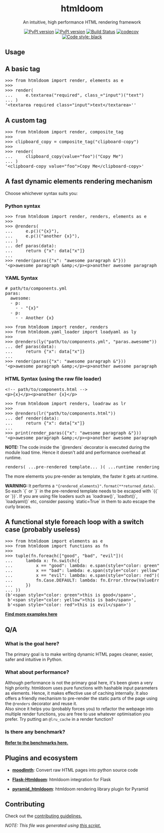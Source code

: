 <h1 align="center">htmldoom</h1><p align="center">An intuitive, high performance HTML rendering framework</p><p align="center"><span><a href="https://pypi.org/project/htmldoom"><img src="https://img.shields.io/pypi/v/htmldoom.svg" alt="PyPI version" /></a></span>&nbsp;<span><a href="https://pypi.org/project/htmldoom"><img src="https://img.shields.io/pypi/pyversions/htmldoom.svg" alt="PyPI version" /></a></span>&nbsp;<span><a href="https://travis-ci.org/sayanarijit/htmldoom"><img src="https://travis-ci.org/sayanarijit/htmldoom.svg?branch=master" alt="Build Status" /></a></span>&nbsp;<span><a href="https://codecov.io/gh/sayanarijit/htmldoom"><img src="https://codecov.io/gh/sayanarijit/htmldoom/branch/master/graph/badge.svg" alt="codecov" /></a></span>&nbsp;<span><a href="https://github.com/python/black"><img src="https://img.shields.io/badge/code%20style-black-000000.svg" alt="Code style: black" /></a></span></p><h2>Usage</h2><p><h2>A basic tag</h2><pre>
&gt;&gt;&gt; from htmldoom import render, elements as e
&gt;&gt;&gt; 
&gt;&gt;&gt; render(
...     e.textarea(&quot;required&quot;, class_=&quot;input&quot;)(&quot;text&quot;)
... )
&#x27;&lt;textarea required class=&quot;input&quot;&gt;text&lt;/textarea&gt;&#x27;&#x27;
</pre></p><p><h2>A custom tag</h2><pre>
&gt;&gt;&gt; from htmldoom import render, composite_tag
&gt;&gt;&gt; 
&gt;&gt;&gt; clipboard_copy = composite_tag(&quot;clipboard-copy&quot;)
&gt;&gt;&gt; 
&gt;&gt;&gt; render(
...     clipboard_copy(value=&quot;foo&quot;)(&quot;Copy Me&quot;)
... )
&#x27;&lt;clipboard-copy value=&quot;foo&quot;&gt;Copy Me&lt;/clipboard-copy&gt;&#x27;
</pre></p><p><h2>A fast dynamic elements rendering mechanism</h2><p>Choose whichever syntax suits you:</p><h3>Python syntax</h3><pre>
&gt;&gt;&gt; from htmldoom import render, renders, elements as e
&gt;&gt;&gt; 
&gt;&gt;&gt; @renders(
...     e.p()(&quot;{x}&quot;),
...     e.p()(&quot;another {x}&quot;),
... )
... def paras(data):
...     return {&quot;x&quot;: data[&quot;x&quot;]}
... 
&gt;&gt;&gt; render(paras({&quot;x&quot;: &quot;awesome paragraph &amp;&quot;}))
&#x27;&lt;p&gt;awesome paragraph &amp;amp;&lt;/p&gt;&lt;p&gt;another awesome paragraph &amp;amp;&lt;/p&gt;&#x27;
</pre><h3>YAML Syntax</h3><pre>
# path/to/components.yml
paras:
  awesome:
  - p:
    - - &quot;{x}&quot;
  - p:
    - - Another {x}
</pre><pre>
&gt;&gt;&gt; from htmldoom import render, renders
&gt;&gt;&gt; from htmldoom.yaml_loader import loadyaml as ly
&gt;&gt;&gt; 
&gt;&gt;&gt; @renders(ly(&quot;path/to/components.yml&quot;, &quot;paras.awesome&quot;))
... def paras(data):
...     return {&quot;x&quot;: data[&quot;x&quot;]}
... 
&gt;&gt;&gt; render(paras({&quot;x&quot;: &quot;awesome paragraph &amp;&quot;}))
&#x27;&lt;p&gt;awesome paragraph &amp;amp;&lt;/p&gt;&lt;p&gt;another awesome paragraph &amp;amp;&lt;/p&gt;&#x27;
</pre><h3>HTML Syntax (using the raw file loader)</h3><pre>
&lt;!-- path/to/components.html --&gt;
&lt;p&gt;{x}&lt;/p&gt;&lt;p&gt;another {x}&lt;/p&gt;
</pre><pre>
&gt;&gt;&gt; from htmldoom import renders, loadraw as lr
&gt;&gt;&gt; 
&gt;&gt;&gt; @renders(lr(&quot;path/to/components.html&quot;))
... def render(data):
...     return {&quot;x&quot;: data[&quot;x&quot;]}
... 
&gt;&gt;&gt; print(render_paras({&quot;x&quot;: &quot;awesome paragraph &amp;&quot;}))
&#x27;&lt;p&gt;awesome paragraph &amp;amp;&lt;/p&gt;&lt;p&gt;another awesome paragraph &amp;amp;&lt;/p&gt;&#x27;
</pre><p><b>NOTE: </b>The code inside the `@renders` decorator is executed during the module load time. Hence it doesn&#x27;t add and performance overhead at runtime.<pre>renders( ...pre-rendered template... )( ...runtime rendering logic... )</pre>The more elements you pre-render as template, the faster it gets at runtime.</p><p><b>WARNING: </b>It performs a <code>&quot;{rendered_elements}&quot;.format(**returned_data)</code>. So each `{` or `}` in the pre-rendered template needs to be escaped with `{{` or `}}`. If you are using file loaders such as `loadraw()`, `loadtxt()`, `loadyaml()` etc, consider passing `static=True` in them to auto escape the curly braces.</p></p><p><h2>A functional style foreach loop with a switch case (probably useless)</h2><pre>
&gt;&gt;&gt; from htmldoom import elements as e
&gt;&gt;&gt; from htmldoom import functions as fn
&gt;&gt;&gt; 
&gt;&gt;&gt; tuple(fn.foreach([&quot;good&quot;, &quot;bad&quot;, &quot;evil&quot;])(
...     lambda x: fn.switch({
...         x == &quot;good&quot;: lambda: e.span(style=&quot;color: green&quot;)(f&quot;this is {x}&quot;),
...         x == &quot;bad&quot;: lambda: e.span(style=&quot;color: yellow&quot;)(f&quot;this is {x}&quot;),
...         x == &quot;evil&quot;: lambda: e.span(style=&quot;color: red&quot;)(f&quot;this is {x}&quot;),
...         fn.Case.DEFAULT: lambda: fn.Error.throw(ValueError(x)),
...     })
... ))
(b&#x27;&lt;span style=&quot;color: green&quot;&gt;this is good&lt;/span&gt;&#x27;,
 b&#x27;&lt;span style=&quot;color: yellow&quot;&gt;this is bad&lt;/span&gt;&#x27;,
 b&#x27;&lt;span style=&quot;color: red&quot;&gt;this is evil&lt;/span&gt;&#x27;)
</pre></p><p><a href="https://github.com/sayanarijit/htmldoom/tree/master/examples"><b>Find more examples here</b></a></p><p><h2>Q/A</h2><h3>What is the goal here?</h3><p>The primary goal is to make writing dynamic HTML pages cleaner, easier, safer and intuitive in Python.</p><h3>What about performance?</h3><p>Although performance is not the primary goal here, it&#x27;s been given a very high priority. htmldoom uses pure functions with hashable input parameters as elements. Hence, it makes effective use of caching internally. It also offers a friendly mechanism to pre-render the static parts of the page using the <code>@renders</code> decorator and reuse it. <br />Also since it helps you (probably forces you) to refactor the webpage into multiple render functions, you are free to use whatever optimisation you prefer. Try putting an <code>@lru_cache</code> in a render function?</p><h3>Is there any benchmark?</h3><p><a href="https://github.com/sayanarijit/htmldoom/blob/master/examples"><b>Refer to the benchmarks here.</b></a></p></p><p><h2>Plugins and ecosystem</h2><p><ul><li><a href="https://github.com/sayanarijit/moodlmth"><b>moodlmth</b></a><span>: Convert raw HTML pages into python source code</span></li></ul><ul><li><a href="https://github.com/sayanarijit/flask-htmldoom"><b>Flask-Htmldoom</b></a><span>: htmldoom integration for Flask</span></li></ul><ul><li><a href="https://github.com/sayanarijit/pyramid_htmldoom"><b>pyramid_htmldoom</b></a><span>: htmldoom rendering library plugin for Pyramid</span></li></ul></p></p><p><h2>Contributing</h2><p>Check out the <a href="https://github.com/sayanarijit/htmldoom/tree/master/CONTRIBUTING.md"> contributing guidelines.</a></p></p><p><i>NOTE: This file was generated using </i><a href="https://github.com/sayanarijit/htmldoom/blob/master/examples/readme.py"><i>this script.</i></a></p>
